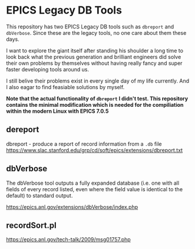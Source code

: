 # EPICS Legacy DB Tools

This repository has two EPICS Legacy DB tools such as `dbreport` and `dbVerbose`.
Since these are the legacy tools, no one care about them these days.

I want to explore the giant itself after standing his shoulder a long time to look
back what the previous generation and brilliant engineers did solve their own problems 
by themselves without having really fancy and super faster developing tools around us.

I still belive their problems exist in every single day of my life currently. 
And I also eagar to find feasiable solutions by myself. 

**Note that the actual functionality of `dbreport` I didn't test. This repository contains
the minimal modification which is needed for the compiliation within the modern Linux
with EPICS 7.0.5** 

## dereport

dbreport - produce a report of  record  information  from  a `.db` file
https://www.slac.stanford.edu/grp/cd/soft/epics/extensions/dbreport.txt



## dbVerbose

The dbVerbose tool outputs a fully expanded database (i.e. one with all fields of every record listed, even where the field value is identical to the default) to standard output.

https://epics.anl.gov/extensions/dbVerbose/index.php

## recordSort.pl

https://epics.anl.gov/tech-talk/2009/msg01757.php
